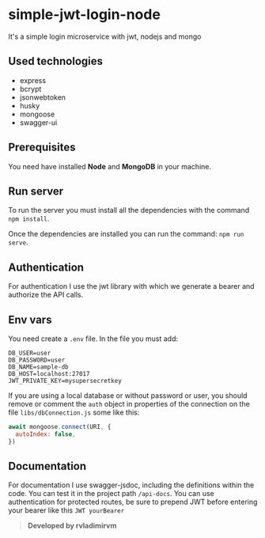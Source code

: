 # simple-jwt-login-node
It's a simple login microservice with jwt, nodejs and mongo

## Used technologies

  - express
  - bcrypt
  - jsonwebtoken
  - husky
  - mongoose
  - swagger-ui

## Prerequisites

You need have installed **Node** and **MongoDB** in your machine.

## Run server

To run the server you must install all the dependencies with the command `npm install`.

Once the dependencies are installed you can run the command: `npm run serve`.

## Authentication

For authentication I use the jwt library with which we generate a bearer and authorize the API calls.

## Env vars

You need create a `.env` file.
In the file you must add:

```
DB_USER=user
DB_PASSWORD=user
DB_NAME=sample-db
DB_HOST=localhost:27017
JWT_PRIVATE_KEY=mysupersecretkey
```
If you are using a local database or without password or user, you should remove or comment the `auth` object in properties of the connection on the file `libs/dbConnection.js` some like this:

```js
await mongoose.connect(URI, {
  autoIndex: false,
})
```

## Documentation

For documentation I use swagger-jsdoc, including the definitions within the code. You can test it in the project path `/api-docs`.
You can use authentication for protected routes, be sure to prepend JWT before entering your bearer like this `JWT yourBearer`

> **Developed by rvladimirvm**
